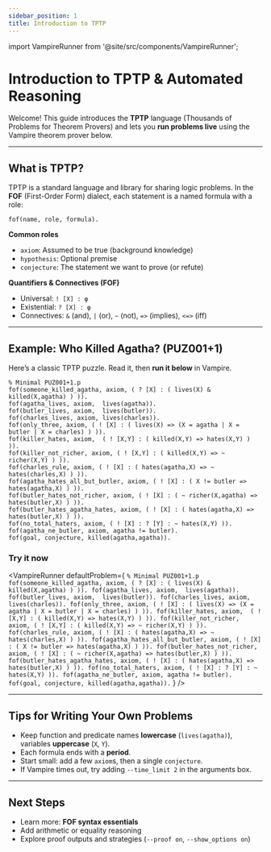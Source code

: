 ```yaml
---
sidebar_position: 1
title: Introduction to TPTP
---
```


import VampireRunner from '@site/src/components/VampireRunner';

# Introduction to TPTP & Automated Reasoning

Welcome! This guide introduces the **TPTP** language (Thousands of Problems for Theorem Provers) and lets you **run problems live** using the Vampire theorem prover below.

---

## What is TPTP?

TPTP is a standard language and library for sharing logic problems. In the **FOF** (First-Order Form) dialect, each statement is a named formula with a role:

```tptp
fof(name, role, formula).
```

**Common roles**

- `axiom`: Assumed to be true (background knowledge)
- `hypothesis`: Optional premise
- `conjecture`: The statement we want to prove (or refute)

**Quantifiers & Connectives (FOF)**

- Universal: `! [X] : φ`  
- Existential: `? [X] : φ`  
- Connectives: `&` (and), `|` (or), `~` (not), `=>` (implies), `<=>` (iff)

---

## Example: Who Killed Agatha? (PUZ001+1)

Here’s a classic TPTP puzzle. Read it, then **run it below** in Vampire.

```tptp
% Minimal PUZ001+1.p
fof(someone_killed_agatha, axiom, ( ? [X] : ( lives(X) & killed(X,agatha) ) )).
fof(agatha_lives, axiom,  lives(agatha)).
fof(butler_lives, axiom,  lives(butler)).
fof(charles_lives, axiom, lives(charles)).
fof(only_three, axiom, ( ! [X] : ( lives(X) => (X = agatha | X = butler | X = charles) ) )).
fof(killer_hates, axiom,  ( ! [X,Y] : ( killed(X,Y) => hates(X,Y) ) )).
fof(killer_not_richer, axiom, ( ! [X,Y] : ( killed(X,Y) => ~ richer(X,Y) ) )).
fof(charles_rule, axiom, ( ! [X] : ( hates(agatha,X) => ~ hates(charles,X) ) )).
fof(agatha_hates_all_but_butler, axiom, ( ! [X] : ( X != butler => hates(agatha,X) ) )).
fof(butler_hates_not_richer, axiom, ( ! [X] : ( ~ richer(X,agatha) => hates(butler,X) ) )).
fof(butler_hates_agatha_hates, axiom, ( ! [X] : ( hates(agatha,X) => hates(butler,X) ) )).
fof(no_total_haters, axiom, ( ! [X] : ? [Y] : ~ hates(X,Y) )).
fof(agatha_ne_butler, axiom, agatha != butler).
fof(goal, conjecture, killed(agatha,agatha)).
```

### Try it now

<VampireRunner
  defaultProblem={
`% Minimal PUZ001+1.p
fof(someone_killed_agatha, axiom, ( ? [X] : ( lives(X) & killed(X,agatha) ) )).
fof(agatha_lives, axiom,  lives(agatha)).
fof(butler_lives, axiom,  lives(butler)).
fof(charles_lives, axiom, lives(charles)).
fof(only_three, axiom, ( ! [X] : ( lives(X) => (X = agatha | X = butler | X = charles) ) )).
fof(killer_hates, axiom,  ( ! [X,Y] : ( killed(X,Y) => hates(X,Y) ) )).
fof(killer_not_richer, axiom, ( ! [X,Y] : ( killed(X,Y) => ~ richer(X,Y) ) )).
fof(charles_rule, axiom, ( ! [X] : ( hates(agatha,X) => ~ hates(charles,X) ) )).
fof(agatha_hates_all_but_butler, axiom, ( ! [X] : ( X != butler => hates(agatha,X) ) )).
fof(butler_hates_not_richer, axiom, ( ! [X] : ( ~ richer(X,agatha) => hates(butler,X) ) )).
fof(butler_hates_agatha_hates, axiom, ( ! [X] : ( hates(agatha,X) => hates(butler,X) ) )).
fof(no_total_haters, axiom, ( ! [X] : ? [Y] : ~ hates(X,Y) )).
fof(agatha_ne_butler, axiom, agatha != butler).
fof(goal, conjecture, killed(agatha,agatha)).`
  }
/>

---

## Tips for Writing Your Own Problems

- Keep function and predicate names **lowercase** (`lives(agatha)`), variables **uppercase** (`X`, `Y`).
- Each formula ends with a **period**.
- Start small: add a few `axiom`s, then a single `conjecture`.
- If Vampire times out, try adding `--time_limit 2` in the arguments box.

---

## Next Steps

- Learn more: **FOF syntax essentials**  
- Add arithmetic or equality reasoning  
- Explore proof outputs and strategies (`--proof on`, `--show_options on`)
